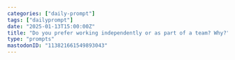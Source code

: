 ```yaml
---
categories: ["daily-prompt"]
tags: ["dailyprompt"]
date: "2025-01-13T15:00:00Z"
title: "Do you prefer working independently or as part of a team? Why?"
type: "prompts"
mastodonID: "113821661549893043"
---
```


